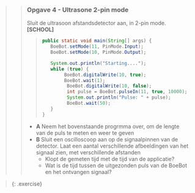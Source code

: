 >> ### Opgave 4 - Ultrasone 2-pin mode
>>
>> Sluit de ultrasoon afstandsdetector aan, in 2-pin mode. **[SCHOOL]**
>>
>>>```java
>>> public static void main(String[] args) {
>>>    BoeBot.setMode(11, PinMode.Input);
>>>    BoeBot.setMode(10, PinMode.Output);
>>>
>>>    System.out.println("Starting....");
>>>    while (true) {
>>>			BoeBot.digitalWrite(10, true);
>>>			BoeBot.wait(1);
>>>          BoeBot.digitalWrite(10, false);
>>>          int pulse = BoeBot.pulseIn(11, true, 10000);
>>>          System.out.println("Pulse: " + pulse);
>>>          BoeBot.wait(50);
>>>    }
>>>}
>>> ``` 
>>
>> - **A** Neem het bovenstaande progrmma over, om de lengte van de puls te meten en weer te geven
>> - **B** Sluit een oscilloscoop aan op de signaalpinnen van de detector. Laat een aantal verschillende afbeeldingen van het signaal zien, met verschillende afstanden
>>		- Klopt de gemeten tijd met de tijd van de applicatie?
>>		- Wat is de tijd tussen de uitgezonden puls van de BoeBot en het ontvangen signaal?

>>
>{: .exercise}
